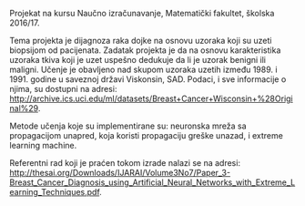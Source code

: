 Projekat na kursu Naučno izračunavanje, Matematički fakultet, školska 2016/17.

Tema projekta je dijagnoza raka dojke na osnovu uzoraka koji su uzeti biopsijom od pacijenata. Zadatak projekta je da na osnovu karakteristika uzoraka tkiva koji je uzet uspešno dedukuje da li je uzorak benigni ili maligni. Učenje je obavljeno nad skupom uzoraka uzetih između 1989. i 1991. godine u saveznoj državi Viskonsin, SAD. Podaci, i sve informacije o njima, su dostupni na adresi: http://archive.ics.uci.edu/ml/datasets/Breast+Cancer+Wisconsin+%28Original%29. 

Metode učenja koje su implementirane su: neuronska mreža sa propagacijom unapred, koja koristi propagaciju greške unazad, i extreme learning machine.

Referentni rad koji je praćen tokom izrade nalazi se na adresi: http://thesai.org/Downloads/IJARAI/Volume3No7/Paper_3-Breast_Cancer_Diagnosis_using_Artificial_Neural_Networks_with_Extreme_Learning_Techniques.pdf.
